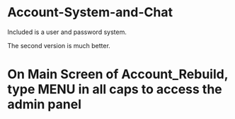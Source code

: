 # Account-System-and-Chat

Included is a user and password system.

The second version is much better.

# On Main Screen of Account_Rebuild, type MENU in all caps to access the admin panel
